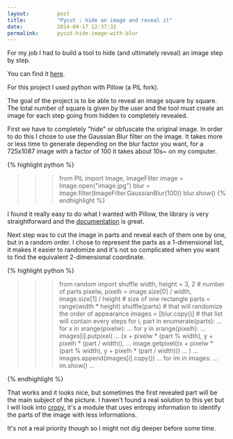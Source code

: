 ```yaml
---
layout:         post
title:          "Pycut : hide an image and reveal it"
date:           2014-04-17 12:37:32
permalink:      pycut-hide-image-with-blur
---
```


For my job I had to build a tool to hide (and ultimately reveal) an image step by step.

You can find it [here](https://github.com/volnt/pycut).

For this project I used python with Pillow (a PIL fork).

The goal of the project is to be able to reveal an image square by square. The total number of square is given by the user and the tool must create an image for each step going from hidden to completely revealed.

First we have to completely "hide" or obfuscate the original image. In order to do this I chose to use the Gaussian Blur filter on the image. It takes more or less time to generate depending on the blur factor you want, for a 725x1087 image with a factor of 100 it takes about 10s~ on my computer.

{% highlight python %}
>>> from PIL import Image, ImageFilter
>>> image = Image.open("image.jpg")
>>> blur = image.filter(ImageFilter.GaussianBlur(100))
>>> blur.show()
{% endhighlight %}

I found it really easy to do what I wanted with Pillow, the library is very straightforward and the [documentation](http://pillow.readthedocs.org/en/latest/) is great.

Next step was to cut the image in parts and reveal each of them one by one, but in a random order.
I chose to represent the parts as a 1-dimensional list, it makes it easier to randomize and it's not so complicated when you want to find the equivalent 2-dimensional coordinate.

{% highlight python %}
>>> from random import shuffle
>>> width, height = 3, 2 # number of parts
>>> pixelw, pixelh = image.size[0] / width, image.size[1] / height # size of one rectangle
>>> parts = range(width * height)
>>> shuffle(parts) # that will randomize the order of appearance
>>> images = [blur.copy()] # that list will contain every steps
>>> for i, part in enumerate(parts):
...    for x in xrange(pixelw):
...	       for y in xrange(pixelh):
...	       	   images[i].putpixel(
...                    (x + pixelw * (part % width), y + pixelh * (part / width)),
...		       image.getpixel((x + pixelw * (part % width), y + pixelh * (part / width)))
...                )
...    images.append(images[i].copy())
...
>>> for im in images:
...    im.show()
...
>>>
{% endhighlight %}

That works and it looks nice, but sometimes the first revealed part will be the main subject of the picture. I haven't found a real solution to this yet but I will look into [cropy](https://github.com/mapado/cropy), it's a module that uses entropy information to identify the parts of the image with less informations.

It's not a real priority though so I might not dig deeper before some time.
